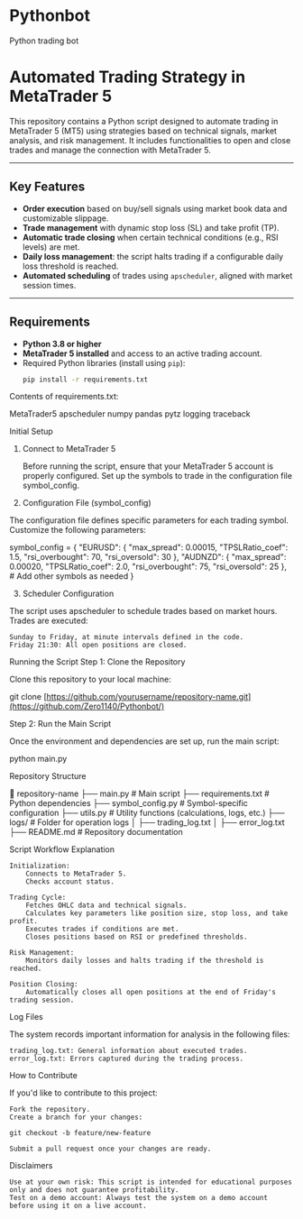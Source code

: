 # Pythonbot
Python trading bot
# Automated Trading Strategy in MetaTrader 5

This repository contains a Python script designed to automate trading in MetaTrader 5 (MT5) using strategies based on technical signals, market analysis, and risk management. It includes functionalities to open and close trades and manage the connection with MetaTrader 5.

---

## Key Features

- **Order execution** based on buy/sell signals using market book data and customizable slippage.
- **Trade management** with dynamic stop loss (SL) and take profit (TP).
- **Automatic trade closing** when certain technical conditions (e.g., RSI levels) are met.
- **Daily loss management**: the script halts trading if a configurable daily loss threshold is reached.
- **Automated scheduling** of trades using `apscheduler`, aligned with market session times.

---

## Requirements

- **Python 3.8 or higher**
- **MetaTrader 5 installed** and access to an active trading account.
- Required Python libraries (install using `pip`):
  ```bash
  pip install -r requirements.txt

Contents of requirements.txt:

MetaTrader5
apscheduler
numpy
pandas
pytz
logging
traceback

Initial Setup
1. Connect to MetaTrader 5

    Before running the script, ensure that your MetaTrader 5 account is properly configured.
    Set up the symbols to trade in the configuration file symbol_config.

2. Configuration File (symbol_config)

The configuration file defines specific parameters for each trading symbol. Customize the following parameters:

symbol_config = {
    "EURUSD": {
        "max_spread": 0.00015,
        "TPSLRatio_coef": 1.5,
        "rsi_overbought": 70,
        "rsi_oversold": 30
    },
    "AUDNZD": {
        "max_spread": 0.00020,
        "TPSLRatio_coef": 2.0,
        "rsi_overbought": 75,
        "rsi_oversold": 25
    },
    # Add other symbols as needed
}

3. Scheduler Configuration

The script uses apscheduler to schedule trades based on market hours. Trades are executed:

    Sunday to Friday, at minute intervals defined in the code.
    Friday 21:30: All open positions are closed.

Running the Script
Step 1: Clone the Repository

Clone this repository to your local machine:

git clone [https://github.com/yourusername/repository-name.git](https://github.com/Zero1140/Pythonbot/)

Step 2: Run the Main Script

Once the environment and dependencies are set up, run the main script:

python main.py

Repository Structure

📂 repository-name
├── main.py                # Main script
├── requirements.txt       # Python dependencies
├── symbol_config.py       # Symbol-specific configuration
├── utils.py               # Utility functions (calculations, logs, etc.)
├── logs/                  # Folder for operation logs
│   ├── trading_log.txt
│   ├── error_log.txt
├── README.md              # Repository documentation

Script Workflow Explanation

    Initialization:
        Connects to MetaTrader 5.
        Checks account status.

    Trading Cycle:
        Fetches OHLC data and technical signals.
        Calculates key parameters like position size, stop loss, and take profit.
        Executes trades if conditions are met.
        Closes positions based on RSI or predefined thresholds.

    Risk Management:
        Monitors daily losses and halts trading if the threshold is reached.

    Position Closing:
        Automatically closes all open positions at the end of Friday's trading session.

Log Files

The system records important information for analysis in the following files:

    trading_log.txt: General information about executed trades.
    error_log.txt: Errors captured during the trading process.

How to Contribute

If you'd like to contribute to this project:

    Fork the repository.
    Create a branch for your changes:

    git checkout -b feature/new-feature

    Submit a pull request once your changes are ready.

Disclaimers

    Use at your own risk: This script is intended for educational purposes only and does not guarantee profitability.
    Test on a demo account: Always test the system on a demo account before using it on a live account.





<!-- 
This "configmt5.json" file is part of a larger trading bot project and contains essential settings. 
Below is a quick guide to help you adapt it to your own account and setup:

1. **symbol_config**: 
   - Holds the parameters for each currency pair (e.g., EURUSD, AUDNZD, USDCAD).
   - Common fields:
     - **strategy**: the trading strategy (e.g., "rsi_bollinger", "vwap_bollinger").
     - **slatrcoef**: a factor used to calculate the Stop Loss based on the ATR.
     - **TPSLRatio_coef**: the ratio between Take Profit and Stop Loss.
     - **risk_perc**: the percentage of your account balance to risk on each trade.
     - **max_spread**: the maximum allowed spread before entering a trade.
     - **rsi_length**, **rsi_overbought**, **rsi_oversold**: RSI-specific parameters.
     - **bb_length**, **bb_std**: Bollinger Bands parameters.
     - Other fields may appear depending on the strategy.

2. **timeframe**:
   - Specifies the chart timeframe to be used (e.g., mt5.TIMEFRAME_M5 for 5-minute candles).

3. **creds**:
   - Contains your MetaTrader 5 login details. You should replace these with your own:
     - **path**: path to your local MetaTrader 5 installation 
       (e.g., "C:/Program Files/MetaTrader 5/terminal64.exe").
     - **server**: the broker server name (e.g., "Darwinex-Demo").
     - **pass**: your MetaTrader 5 account password.
     - **login**: your MetaTrader 5 account login number.
     - **timeout**: the time (in milliseconds) the script waits for responses.
     - **portable**: set to `false` if MT5 was installed traditionally, or `true` if running in portable mode.

By editing these sections, you ensure:
- The bot connects to your correct account using your credentials.
- Each currency pair uses the right strategy settings.
- Risk and spread thresholds are enforced as per your preferences.

After customizing your details, save and commit your changes to the repository so the bot can run with your desired configuration!
-->

